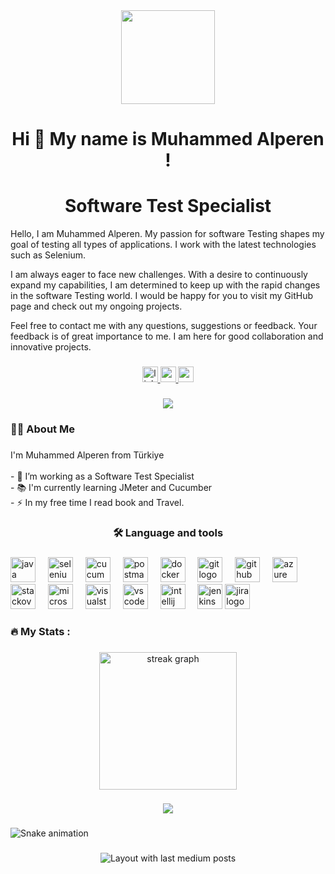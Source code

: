 <div align="center">
  <img height="150" src="https://camo.githubusercontent.com/62da68eb62b1e5f175f7d1f0191dd89a653d7908feb22d37d4a0ab07365d6791/68747470733a2f2f6d656469612e67697068792e636f6d2f6d656469612f4d3967624264396e6244724f5475314d71782f67697068792e676966"  />
</div>

###

<h1 align="center">Hi 👋 My name is Muhammed Alperen !</h1>

<h1 align="center">Software Test Specialist</h1>

Hello, I am Muhammed Alperen. My passion for software Testing shapes my goal of testing all types of applications. I work with the latest technologies such as Selenium.

I am always eager to face new challenges. With a desire to continuously expand my capabilities, I am determined to keep up with the rapid changes in the software Testing world. I would be happy for you to visit my GitHub page and check out my ongoing projects.

Feel free to contact me with any questions, suggestions or feedback. Your feedback is of great importance to me. I am here for good collaboration and innovative projects.


###

<div align="center">
  <a href="https://www.linkedin.com/in/muhammedalperenyilmaz/" target="_blank">
    <img src="https://img.shields.io/static/v1?message=LinkedIn&logo=linkedin&label=&color=0077B5&logoColor=white&labelColor=&style=for-the-badge" height="25" alt="linkedin logo"  />
  </a>
  <a href="alprnylmzz@gmail.com" target="_blank">
    <img src="https://img.shields.io/static/v1?message=Gmail&logo=gmail&label=&color=D14836&logoColor=white&labelColor=&style=for-the-badge" height="25" alt="gmail logo"  />
  </a>
  <a href="https://medium.com/@muhammedalperenyilmaz" target="_blank">
    <img src="https://img.shields.io/static/v1?message=Medium&logo=medium&label=&color=12100E&logoColor=white&labelColor=&style=for-the-badge" height="25" alt="medium logo"  />
  </a>
</div>

###

<div align="center">
  <img src="https://visitor-badge.laobi.icu/badge?page_id=MuhammedAlperenYilmaz.MuhammedAlperenYilmaz&"  />
</div>

###

<h3 align="left">👩‍💻  About Me</h3>

###

<p align="left">I'm  Muhammed Alperen from Türkiye<br><br>- 🔭 I’m working as a Software Test Specialist<br>- 📚 I'm currently learning JMeter and Cucumber <br>- ⚡ In my free time I read book and Travel.</p>

###

<h3 align="center">🛠 Language and tools</h3>

###

<div align="left">
  <img src="https://cdn.jsdelivr.net/gh/devicons/devicon/icons/java/java-original.svg" height="40" alt="java logo"  />
  <img width="12" />
  <img src="https://skillicons.dev/icons?i=selenium" height="40" alt="selenium logo"/>
  <img width="12" />
  <img src="https://cdn.jsdelivr.net/gh/devicons/devicon/icons/cucumber/cucumber-plain.svg" height="40" alt="cucumber logo"/>
  <img width="12" />
  <img src="https://skillicons.dev/icons?i=postman" height="40" alt="postman logo"/>
  <img width="12" />
  <img src="https://skillicons.dev/icons?i=docker" height="40" alt="docker logo"/>
  <img width="12" />
  <img src="https://skillicons.dev/icons?i=git" height="40" alt="git logo"/>
  <img width="12" />
  <img src="https://skillicons.dev/icons?i=github" height="40" alt="github logo"/>
  <img width="12" />
  <img src="https://skillicons.dev/icons?i=azure" height="40" alt="azure logo"/>
  <img width="12" />
  <img src="https://skillicons.dev/icons?i=stackoverflow" height="40" alt="stackoverflow logo"/>
  <img width="12" />
  <img src="https://cdn.simpleicons.org/microsoftsqlserver/CC2927" height="40" alt="microsoftsqlserver logo"/>
  <img width="12" />
  <img src="https://skillicons.dev/icons?i=visualstudio" height="40" alt="visualstudio logo"/>
  <img width="12" />
  <img src="https://skillicons.dev/icons?i=vscode" height="40" alt="vscode logo"/>
  <img width="12" />
  <img src="https://cdn.jsdelivr.net/gh/devicons/devicon/icons/intellij/intellij-original.svg" height="40" alt="intellij logo"/>
  <img width="12" />
  <img src="https://skillicons.dev/icons?i=jenkins" height="40" alt="jenkins logo"/>
  <img src="https://cdn.jsdelivr.net/gh/devicons/devicon/icons/jira/jira-original.svg" height="40" alt="jira logo"/>
</div>

###

<h3 align="left">🔥   My Stats :</h3>

###

<div align="center">
  <img src="https://streak-stats.demolab.com?user=MuhammedAlperenYilmaz&locale=en&mode=daily&theme=dark&hide_border=false&border_radius=5&order=3" height="220" alt="streak graph"  />
</div>

###

<div align="center">
  <img src="https://profile-counter.glitch.me/MuhammedAlperenYilmaz/count.svg?"  />
</div>

###

<img src="https://raw.githubusercontent.com/MuhammedAlperenYilmaz/MuhammedAlperenYilmaz/output/snake.svg" alt="Snake animation" />

###

<div align="center">
  <img src="https://github-read-medium-git-main.pahlevikun.vercel.app/latest?limit=4&username=@muhammedalperenyilmaz&theme=default" alt="Layout with last medium posts"  />
</div>

###
